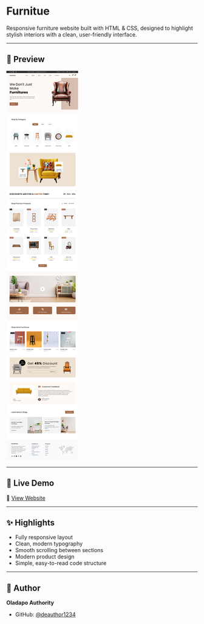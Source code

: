 # Furnitue

Responsive furniture website built with HTML & CSS, designed to highlight stylish interiors with a clean, user-friendly interface.

---

## 📸 Preview

![Preview](./Preview.png)  

---

## 🚀 Live Demo
🔗 [View Website](https://furnitue.netlify.app/)

---

## ✨ Highlights
- Fully responsive layout
- Clean, modern typography
- Smooth scrolling between sections
- Modern product design
- Simple, easy-to-read code structure

---

## 👤 Author
**Oladapo Authority**  
- GitHub: [@deauthor1234](https://github.com/deauthor1234)
